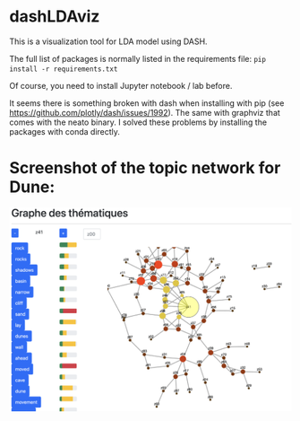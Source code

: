 # dashLDAviz

This is a visualization tool for LDA model using DASH.

The full list of packages is normally listed in the requirements file: `pip install -r requirements.txt`

Of course, you need to install Jupyter notebook / lab before.

It seems there is something broken with dash when installing with pip (see https://github.com/plotly/dash/issues/1992). The same with graphviz that comes with the neato binary. I solved these problems by installing the packages with conda directly.

# Screenshot of the topic network for Dune:

![Topic relational graph](img/screenshot.png)